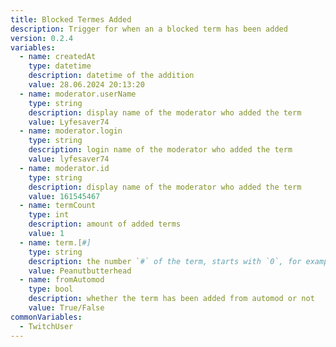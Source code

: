 ```yaml
---
title: Blocked Termes Added
description: Trigger for when an a blocked term has been added
version: 0.2.4
variables:
  - name: createdAt
    type: datetime
    description: datetime of the addition
    value: 28.06.2024 20:13:20
  - name: moderator.userName
    type: string
    description: display name of the moderator who added the term
    value: Lyfesaver74
  - name: moderator.login
    type: string
    description: login name of the moderator who added the term
    value: lyfesaver74
  - name: moderator.id
    type: string
    description: display name of the moderator who added the term
    value: 161545467
  - name: termCount
    type: int
    description: amount of added terms
    value: 1
  - name: term.[#]
    type: string
    description: the number `#` of the term, starts with `0`, for example `term.[0], term[1]....term[n]`
    value: Peanutbutterhead
  - name: fromAutomod
    type: bool
    description: whether the term has been added from automod or not
    value: True/False
commonVariables:
  - TwitchUser
---
```

